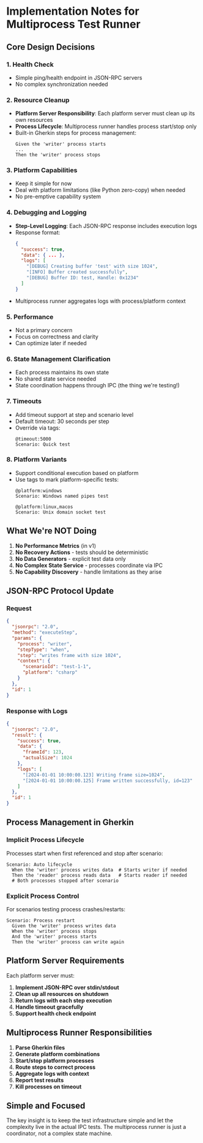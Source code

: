 # Implementation Notes for Multiprocess Test Runner

## Core Design Decisions

### 1. Health Check
- Simple ping/health endpoint in JSON-RPC servers
- No complex synchronization needed

### 2. Resource Cleanup
- **Platform Server Responsibility**: Each platform server must clean up its own resources
- **Process Lifecycle**: Multiprocess runner handles process start/stop only
- Built-in Gherkin steps for process management:
  ```gherkin
  Given the 'writer' process starts
  ...
  Then the 'writer' process stops
  ```

### 3. Platform Capabilities
- Keep it simple for now
- Deal with platform limitations (like Python zero-copy) when needed
- No pre-emptive capability system

### 4. Debugging and Logging
- **Step-Level Logging**: Each JSON-RPC response includes execution logs
- Response format:
  ```json
  {
    "success": true,
    "data": { ... },
    "logs": [
      "[DEBUG] Creating buffer 'test' with size 1024",
      "[INFO] Buffer created successfully",
      "[DEBUG] Buffer ID: test, Handle: 0x1234"
    ]
  }
  ```
- Multiprocess runner aggregates logs with process/platform context

### 5. Performance
- Not a primary concern
- Focus on correctness and clarity
- Can optimize later if needed

### 6. State Management Clarification
- Each process maintains its own state
- No shared state service needed
- State coordination happens through IPC (the thing we're testing!)

### 7. Timeouts
- Add timeout support at step and scenario level
- Default timeout: 30 seconds per step
- Override via tags:
  ```gherkin
  @timeout:5000
  Scenario: Quick test
  ```

### 8. Platform Variants
- Support conditional execution based on platform
- Use tags to mark platform-specific tests:
  ```gherkin
  @platform:windows
  Scenario: Windows named pipes test
  
  @platform:linux,macos
  Scenario: Unix domain socket test
  ```

## What We're NOT Doing

1. **No Performance Metrics** (in v1)
2. **No Recovery Actions** - tests should be deterministic
3. **No Data Generators** - explicit test data only
4. **No Complex State Service** - processes coordinate via IPC
5. **No Capability Discovery** - handle limitations as they arise

## JSON-RPC Protocol Update

### Request
```json
{
  "jsonrpc": "2.0",
  "method": "executeStep",
  "params": {
    "process": "writer",
    "stepType": "when",
    "step": "writes frame with size 1024",
    "context": {
      "scenarioId": "test-1-1",
      "platform": "csharp"
    }
  },
  "id": 1
}
```

### Response with Logs
```json
{
  "jsonrpc": "2.0",
  "result": {
    "success": true,
    "data": {
      "frameId": 123,
      "actualSize": 1024
    },
    "logs": [
      "[2024-01-01 10:00:00.123] Writing frame size=1024",
      "[2024-01-01 10:00:00.125] Frame written successfully, id=123"
    ]
  },
  "id": 1
}
```

## Process Management in Gherkin

### Implicit Process Lifecycle
Processes start when first referenced and stop after scenario:
```gherkin
Scenario: Auto lifecycle
  When the 'writer' process writes data  # Starts writer if needed
  Then the 'reader' process reads data   # Starts reader if needed
  # Both processes stopped after scenario
```

### Explicit Process Control
For scenarios testing process crashes/restarts:
```gherkin
Scenario: Process restart
  Given the 'writer' process writes data
  When the 'writer' process stops
  And the 'writer' process starts
  Then the 'writer' process can write again
```

## Platform Server Requirements

Each platform server must:

1. **Implement JSON-RPC over stdin/stdout**
2. **Clean up all resources on shutdown**
3. **Return logs with each step execution**
4. **Handle timeout gracefully**
5. **Support health check endpoint**

## Multiprocess Runner Responsibilities

1. **Parse Gherkin files**
2. **Generate platform combinations**
3. **Start/stop platform processes**
4. **Route steps to correct process**
5. **Aggregate logs with context**
6. **Report test results**
7. **Kill processes on timeout**

## Simple and Focused

The key insight is to keep the test infrastructure simple and let the complexity live in the actual IPC tests. The multiprocess runner is just a coordinator, not a complex state machine.